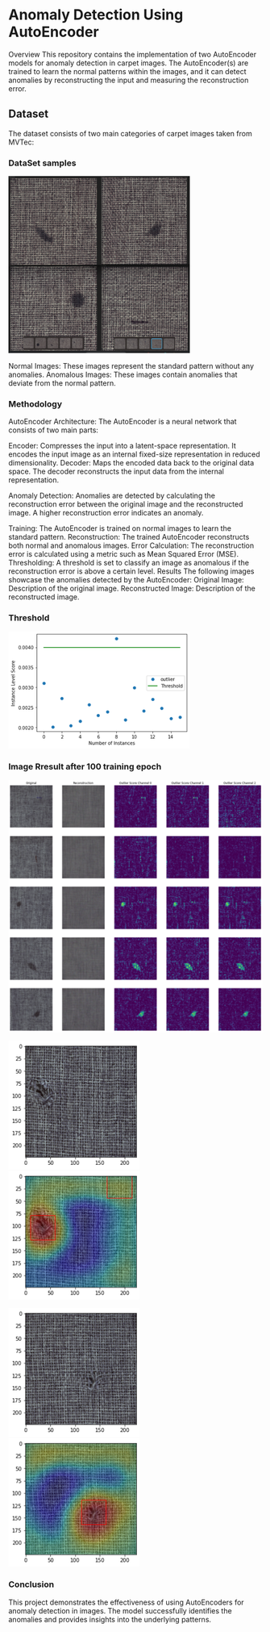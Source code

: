# Anomaly Detection Using AutoEncoder
Overview
This repository contains the implementation of two AutoEncoder models for anomaly detection in carpet images. The AutoEncoder(s) are trained to learn the normal patterns within the images, and it can detect anomalies by reconstructing the input and measuring the reconstruction error.

## Dataset
The dataset consists of two main categories of carpet images taken from MVTec:
### DataSet samples
<img src="Images\tmp.png" alt="Image 3" width="360"/>

Normal Images: These images represent the standard pattern without any anomalies.
Anomalous Images: These images contain anomalies that deviate from the normal pattern.

### Methodology
AutoEncoder Architecture: The AutoEncoder is a neural network that consists of two main parts:

Encoder: Compresses the input into a latent-space representation. It encodes the input image as an internal fixed-size representation in reduced dimensionality.
Decoder: Maps the encoded data back to the original data space. The decoder reconstructs the input data from the internal representation.

Anomaly Detection: Anomalies are detected by calculating the reconstruction error between the original image and the reconstructed image. A higher reconstruction error indicates an anomaly.


Training: The AutoEncoder is trained on normal images to learn the standard pattern.
Reconstruction: The trained AutoEncoder reconstructs both normal and anomalous images.
Error Calculation: The reconstruction error is calculated using a metric such as Mean Squared Error (MSE).
Thresholding: A threshold is set to classify an image as anomalous if the reconstruction error is above a certain level.
Results
The following images showcase the anomalies detected by the AutoEncoder:
Original Image: Description of the original image.
Reconstructed Image: Description of the reconstructed image.

### Threshold
<img src="Images\thresh.png" alt="Image 3" width="360"/>

### Image Rresult after 100 training epoch
<img src="Images\ae1.png" alt="Image 2" width="520"/>

<img src="Images\2_1.png" alt="Image 1" width="260"/> <img src="Images\2_2.png" alt="Image 2" width="260"/>

<img src="Images\3_1.png" alt="Image 1" width="260"/> <img src="Images\3_3.png" alt="Image 2" width="260"/>


### Conclusion ###
This project demonstrates the effectiveness of using AutoEncoders for anomaly detection in images. The model successfully identifies the anomalies and provides insights into the underlying patterns.
